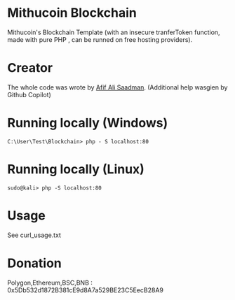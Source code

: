 # Mithucoin  Blockchain
Mithucoin's Blockchain Template (with an insecure tranferToken function, made with pure PHP , can be runned on free hosting providers).

# Creator
The whole code was wrote by [Afif Ali Saadman](https://github.com/afifafifafifafifali/). (Additional help wasgien by Github Copilot)

# Running locally (Windows)
```
C:\User\Test\Blockchain> php - S localhost:80

```

# Running locally (Linux)

```
sudo@kali> php -S localhost:80

```

# Usage
See curl_usage.txt 

# Donation
Polygon,Ethereum,BSC,BNB : 0x5Db532d1872B381cE9d8A7a529BE23C5EecB28A9

